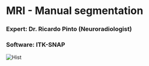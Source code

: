 # MRI - Manual segmentation
### Expert: Dr. Ricardo Pinto (Neuroradiologist)
### Software: ITK-SNAP
![Hist](segvid.gif)<br />

